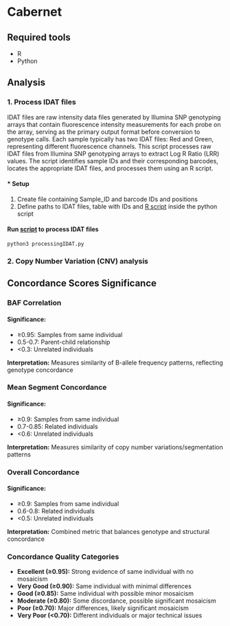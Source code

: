 # Cabernet
## Required tools
* R
* Python

## Analysis
### 1. Process IDAT files 
IDAT files are raw intensity data files generated by Illumina SNP genotyping arrays that contain fluorescence intensity measurements for each probe on the array, serving as the primary output format before conversion to genotype calls. Each sample typically has two IDAT files: Red and Green, representing different fluorescence channels.
This script processes raw IDAT files from Illumina SNP genotyping arrays to extract Log R Ratio (LRR) values. The script identifies sample IDs and their corresponding barcodes, locates the appropriate IDAT files, and processes them using an R script.

#### * Setup
1. Create file containing Sample_ID and barcode IDs and positions
2. Define paths to IDAT files, table with IDs and [R script](https://github.com/SilviaBuonaiuto/Cabernet/blob/main/scripts/processIDAT.R) inside the python script

#### Run [script](https://github.com/SilviaBuonaiuto/Cabernet/blob/main/scripts/processingIDAT.py) to process IDAT files 
```
python3 processingIDAT.py 
```


### 2. Copy Number Variation (CNV) analysis 


## Concordance Scores Significance

### BAF Correlation
#### Significance:

* ≥0.95: Samples from same individual
* 0.5-0.7: Parent-child relationship
* <0.3: Unrelated individuals


**Interpretation:** Measures similarity of B-allele frequency patterns, reflecting genotype concordance


### Mean Segment Concordance
#### Significance:

* ≥0.9: Samples from same individual
* 0.7-0.85: Related individuals
* <0.6: Unrelated individuals


**Interpretation:** Measures similarity of copy number variations/segmentation patterns

### Overall Concordance
#### Significance:

* ≥0.9: Samples from same individual
* 0.6-0.8: Related individuals
* <0.5: Unrelated individuals


**Interpretation:** Combined metric that balances genotype and structural concordance


### Concordance Quality Categories

* **Excellent (≥0.95):** Strong evidence of same individual with no mosaicism
* **Very Good (≥0.90):** Same individual with minimal differences
* **Good (≥0.85):** Same individual with possible minor mosaicism
* **Moderate (≥0.80):** Some discordance, possible significant mosaicism
* **Poor (≥0.70):** Major differences, likely significant mosaicism
* **Very Poor (<0.70):** Different individuals or major technical issues